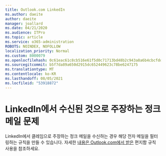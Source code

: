 ```yaml
---
title: Outlook.com LinkedIn
ms.author: daeite
author: daeite
manager: joallard
ms.date: 04/21/2020
ms.audience: ITPro
ms.topic: article
ms.service: o365-administration
ROBOTS: NOINDEX, NOFOLLOW
localization_priority: Normal
ms.custom: 8000079
ms.openlocfilehash: 0c61eac61c8cb516e61f5d0c71713bd48b2c943a8a6b4cbcfddafb81016b4780
ms.sourcegitcommit: b5f7da89a650d2915dc652449623c78be6247175
ms.translationtype: MT
ms.contentlocale: ko-KR
ms.lasthandoff: 08/05/2021
ms.locfileid: "53918872"
---
```

# <a name="issues-with-junk-email-claiming-to-be-from-linkedin"></a>LinkedIn에서 수신된 것으로 주장하는 정크 메일 문제

LinkedIn에서 클레임으로 주장하는 정크 메일을 수신하는 경우 해당 전자 메일을 필터링하는 규칙을 만들 수 있습니다.
자세한 [내용은 Outlook.com에서 받은](https://aka.ms/OutlookComInboxRules) 편지함 규칙 사용을 참조하세요.


